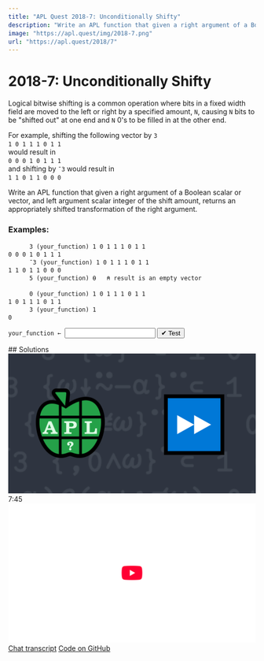 ```yaml
---
title: "APL Quest 2018-7: Unconditionally Shifty"
description: "Write an APL function that given a right argument of a Boolean scalar or vector, and left argument scalar integer of the shift amount, returns an appropriately shifted transformation of the right argument."
image: "https://apl.quest/img/2018-7.png"
url: "https://apl.quest/2018/7"
---
```


# <span class=s>2018-</span>7: Unconditionally Shifty

Logical bitwise shifting is a common operation where bits in a fixed width field are moved to the left or right by a specified amount, `N`,  causing `N` bits to be "shifted out" at one end and `N` 0's to be filled in at the other end.

For example, shifting the following vector by `3`  
      `1 0 1 1 1 0 1 1`  
would result in  
      `0 0 0 1 0 1 1 1`  
and shifting by `¯3` would result in  
      `1 1 0 1 1 0 0 0`  

Write an APL function that given a right argument of a Boolean scalar or vector, and left argument scalar integer of the shift amount, returns an appropriately shifted transformation of the right argument. 

### Examples:

```APL
      3 (your_function) 1 0 1 1 1 0 1 1
0 0 0 1 0 1 1 1 
      ¯3 (your_function) 1 0 1 1 1 0 1 1
1 1 0 1 1 0 0 0
      5 (your_function) ⍬   ⍝ result is an empty vector      

      0 (your_function) 1 0 1 1 1 0 1 1
1 0 1 1 1 0 1 1
      3 (your_function) 1
0
```
<div class="pdiv">
  <code onclick="p_Input.focus()">your_function ← </code><input id="p_Input" autocomplete="off" spellcheck="false" oninput="this.parentElement.querySelector`button`.disabled=false;localStorage.setItem(window.location.pathname,this.value)" onkeypress="subm(event)">
  <button onclick="alert$.next`Testing…`;submitSolution`p`" class="md-button md-button--primary">&#x2714; Test</button>
</div>
<p id="p_Output"></p>
## Solutions
<div onclick="play(this)" title="Video on YouTube" class="yt">
<img alt="Video Thumbnail" src="../../img/2018-7.png">
<time>7:45</time>
<img alt="YouTube" src="../../img/yt-big.png">
</div>
<a href="https://chat.stackexchange.com/transcript/52405?m=63108820#63108820" target="_blank" class="md-button md-button--primary">Chat transcript</a>
<a href="https://github.com/abrudz/apl_quest/tree/main/2018/7.apl" target="_blank" class="md-button md-button--primary right">Code on GitHub</a>

<script>
    testCases={"a":[["3","1 0 1 1 1 0 1 1"],["¯3","1 0 1 1 1 0 1 1"],["0","1 0 1 1 1 0 1 1"],["?8","(?2 2 2 2 2 2 2 2)-1"],["-?8","(?2 2 2 2 2 2 2 2)-1"]],"b":[["(?11)-6","⍬"],["3","1"],["5+?5","(?5)⍴0"],["(?11)-6","(?(7+?9)⍴2)-1"]],"f":"{(((|⍺)⍴0),⍵,((|⍺)⍴0))[(⍳≢⍵)+|2×⍺×⍺<0]}"}
    p_Input.value=localStorage.getItem(window.location.pathname)
    play=e=>e.outerHTML=`<iframe src="https://www.youtube.com/embed/b3r4CY5kf9c?list=PLYKQVqyrAEj9wDIUyLDGtDAFTKY38BUMN&autoplay=1" title="<span class=s>2018-</span>7: Unconditionally Shifty (APL Quest 2018-7)" frameborder="0" allow="accelerometer; autoplay; clipboard-write; encrypted-media; gyroscope; picture-in-picture; web-share" referrerpolicy="strict-origin-when-cross-origin" allowfullscreen></iframe>`
</script>
